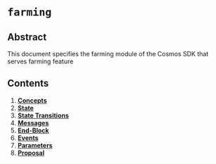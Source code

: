 <!-- order: 0 title: Liquidity Overview parent: title: "farming" -->

 # `farming`

## Abstract

This document specifies the farming module of the Cosmos SDK that serves farming feature

## Contents

1. **[Concepts](01_concepts.md)**
2. **[State](02_state.md)**
3. **[State Transitions](03_state_transitions.md)**
4. **[Messages](04_messages.md)**
5. **[End-Block](05_end_block.md)**
6. **[Events](06_events.md)**
7. **[Parameters](07_params.md)**
8. **[Proposal](08_proposal.md)**
